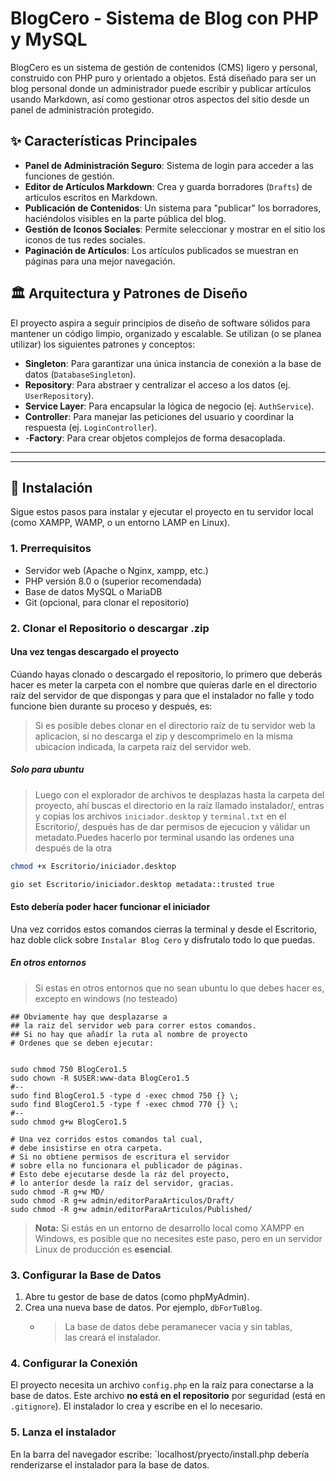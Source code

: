 # BlogCero - Sistema de Blog con PHP y MySQL

BlogCero es un sistema de gestión de contenidos (CMS) ligero y personal, construido con PHP puro y orientado a objetos. Está diseñado para ser un blog personal donde un administrador puede escribir y publicar artículos usando Markdown, así como gestionar otros aspectos del sitio desde un panel de administración protegido.

## ✨ Características Principales

- **Panel de Administración Seguro**: Sistema de login para acceder a las funciones de gestión.
- **Editor de Artículos Markdown**: Crea y guarda borradores (`Drafts`) de artículos escritos en Markdown.
- **Publicación de Contenidos**: Un sistema para "publicar" los borradores, haciéndolos visibles en la parte pública del blog.
- **Gestión de Iconos Sociales**: Permite seleccionar y mostrar en el sitio los iconos de tus redes sociales.
- **Paginación de Artículos**: Los artículos publicados se muestran en páginas para una mejor navegación.

## 🏛️ Arquitectura y Patrones de Diseño

El proyecto aspira a seguir principios de diseño de software sólidos para mantener un código limpio, organizado y escalable. Se utilizan (o se planea utilizar) los siguientes patrones y conceptos:

- **Singleton**: Para garantizar una única instancia de conexión a la base de datos (`DatabaseSingleton`).
- **Repository**: Para abstraer y centralizar el acceso a los datos (ej. `UserRepository`).
- **Service Layer**: Para encapsular la lógica de negocio (ej. `AuthService`).
- **Controller**: Para manejar las peticiones del usuario y coordinar la respuesta (ej. `LoginController`).
- -**Factory**: Para crear objetos complejos de forma desacoplada.

---


---

## 🚀 Instalación

Sigue estos pasos para instalar y ejecutar el proyecto en tu servidor local (como XAMPP, WAMP, o un entorno LAMP en Linux).

### 1. Prerrequisitos

- Servidor web (Apache o Nginx, xampp, etc.)
- PHP versión 8.0 o (superior recomendada)
- Base de datos MySQL o MariaDB
- Git (opcional, para clonar el repositorio)

### 2. Clonar el Repositorio o descargar .zip


#### Una vez tengas descargado el proyecto

Cúando hayas clonado o descargado el repositorio, lo primero que deberás hacer es meter la carpeta con el nombre que quíeras darle en el directorio raíz del servidor de que dispongas y para que el instalador no falle y todo funcione bien durante su proceso y después, es:

> Si es posible debes clonar en el directorio raíz de tu servidor web la aplicacion, si no descarga el zip y descomprimelo en la misma ubicacíon indicada, la carpeta raíz del servidor web. 

##### Solo para ubuntu

> Luego con el explorador de archivos te desplazas hasta la carpeta del proyecto, ahí buscas el directorio en la raíz llamado instalador/, entras y copias los archivos `iniciador.desktop` y `terminal.txt` en el Escritorio/, después has de dar permisos de ejecucion y válidar un metadato.Puedes hacerlo por terminal usando las ordenes una después de la otra 

```bash
chmod +x Escritorio/iniciador.desktop

gio set Escritorio/iniciador.desktop metadata::trusted true
```

#### Esto debería poder hacer funcionar el iniciador 

Una vez corridos estos comandos cierras la terminal y desde el Escritorio, haz doble click sobre `Instalar Blog Cero` y disfrutalo todo lo que puedas.

##### En otros entornos

> Si estas en otros entornos que no sean ubuntu lo que debes hacer es, excepto en windows (no testeado)

```shell
## Obviamente hay que desplazarse a
## la raiz del servidor web para correr estos comandos.
## Si no hay que añadír la ruta al nombre de proyecto
# Ordenes que se deben ejecutar:


sudo chmod 750 BlogCero1.5
sudo chown -R $USER:www-data BlogCero1.5
#--
sudo find BlogCero1.5 -type d -exec chmod 750 {} \;
sudo find BlogCero1.5 -type f -exec chmod 770 {} \;
#--
sudo chmod g+w BlogCero1.5

# Una vez corridos estos comandos tal cual,
# debe insistirse en otra carpeta.
# Si no obtiene permisos de escritura el servidor
# sobre ella no funcionara el publicador de páginas.
# Esto debe ejecutarse desde la ráz del proyecto,
# lo anteríor desde la raíz del servidor, gracias.
sudo chmod -R g+w MD/
sudo chmod -R g+w admin/editorParaArticulos/Draft/
sudo chmod -R g+w admin/editorParaArticulos/Published/
```

> **Nota:** Si estás en un entorno de desarrollo local como XAMPP en Windows, es posible que no necesites este paso, pero en un servidor Linux de producción es **esencial**.

### 3. Configurar la Base de Datos

1. Abre tu gestor de base de datos (como phpMyAdmin).
2. Crea una nueva base de datos. Por ejemplo, `dbForTuBlog`.
    - > La base de datos debe peramanecer vacía y sin tablas,  
    las creará el instalador.

### 4. Configurar la Conexión

El proyecto necesita un archivo `config.php` en la raíz para conectarse a la base de datos. Este archivo **no está en el repositorio** por seguridad (está en `.gitignore`). El instalador lo crea y escribe en el lo necesario.

### 5. Lanza el instalador

En la barra del navegador escribe: `localhost/pryecto/install.php
debería renderizarse el instalador para la base de datos.
